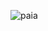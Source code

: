 ![paia](https://github.com/LLLesinski/LLLesinski/assets/175053412/f829a605-0b96-4456-808f-19a3975b194a)
